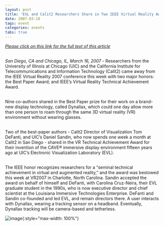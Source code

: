 ```yaml
---
layout: post
title: 'EVL and Calit2 Researchers Share in Two IEEE Virtual Reality Awards'
date: 2007-03-10
tags: event
categories: events
tabs: true
---
```


<em><a href="http://www.calit2.net/newsroom/release.php?id=1071">Please click on this link for the full text of this article</a></em><br><br>

<em>San Diego, CA and Chicago, IL, March 16, 2007</em> - Researchers from the University of Illinois at Chicago (UIC) and the California Institute for Telecommunications and Information Technology (Calit2) came away from the IEEE Virtual Reality 2007 conference this week with two major honors: the Best Paper Award; and IEEE&rsquo;s Virtual Reality Technical Achievement Award.<br><br>

Nine co-authors shared in the Best Paper prize for their work on a brand-new display technology, called Dynallax, which could one day allow more than one person to roam through the same 3D virtual reality (VR) environment without wearing glasses.<br><br>

Two of the best-paper authors - Calit2 Director of Visualization Tom DeFanti, and UIC&rsquo;s Daniel Sandin, who now spends one week a month at Calit2 in San Diego - shared in the VR Technical Achievement Award for their invention of the CAVE&reg;  immersive display environment fifteen years ago at UIC&rsquo;s Electronic Visualization Laboratory (EVL).<br><br>

The IEEE honor recognizes researchers for a &ldquo;seminal technical achievement in virtual and augmented reality,&rdquo; and the award was bestowed this week at VR2007 in Charlotte, North Carolina. Sandin accepted the award on behalf of himself and DeFanti, with Carolina Cruz-Neira, their EVL graduate student in the 1990s, who is now executive director and chief scientist at the Louisiana Immersive Technologies Enterprise. DeFanti and Sandin co-founded and led EVL, and remain directors there.
A user interacts with Dynallax, wearing a tracking sensor on a headband. Eventually, Dynallax tracking will be camera-based and tetherless.

![image](https://www.evl.uic.edu/output/originals/dynallax_javier.jpg-srcw.jpg){:style="max-width: 100%"}

